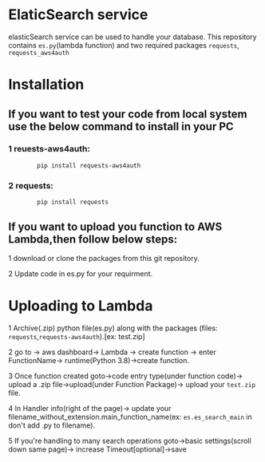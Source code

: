 # ElaticSearch service

elasticSearch service can be used to handle your database.
This repository contains `es.py`(lambda function) and two required packages `requests`, `requests_aws4auth`

# Installation

## If you want to test your code from local system use the below command to install in your PC

### 1 reuests-aws4auth:

            pip install requests-aws4auth

### 2 requests:

            pip install requests

## If you want to upload you function to AWS Lambda,then follow below steps:

1 download or clone the packages from this git repository.

2 Update code in es.py for your requirment.

# Uploading to Lambda

1 Archive(.zip) python file(es.py) along with the packages (files: `requests`,`requests-aws4auth`).[ex: test.zip]

2 go to -> aws dashboard-> Lambda -> create function -> enter FunctionName-> runtime(Python 3.8)->create function.

3 Once function created goto->code entry type(under function code)-> upload a .zip file->upload(under Function Package)-> upload your `test.zip` file.

4 In Handler info(right of the page)-> update your filename_without_extension.main_function_name(ex: `es.es_search_main` in don't add .py to filename).

5 If you're handling to many search operations goto->basic settings(scroll down same page)-> increase Timeout[optional]->save
